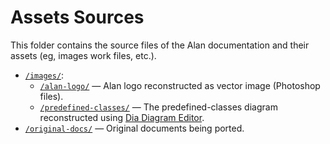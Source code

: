 # Assets Sources

This folder contains the source files of the Alan documentation and their assets (eg, images work files, etc.).

- [`/images/`](./images/):
    + [`/alan-logo/`](./images/alan-logo/) — Alan logo reconstructed as vector image (Photoshop files).
    + [`/predefined-classes/`](./images/predefined-classes/) — The predefined-classes diagram reconstructed using [Dia Diagram Editor].
- [`/original-docs/`](./original-docs) — Original documents being ported.


<!-----------------------------------------------------------------------------
                               REFERENCE LINKS                                
------------------------------------------------------------------------------>

[Dia]: http://dia-installer.de/ "Visit Dia's website"
[Dia Diagram Editor]: http://dia-installer.de/ "Visit Dia's website"

<!-- EOF -->